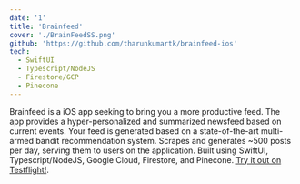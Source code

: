 ```yaml
---
date: '1'
title: 'Brainfeed'
cover: './BrainFeedSS.png'
github: 'https://github.com/tharunkumartk/brainfeed-ios'
tech:
  - SwiftUI
  - Typescript/NodeJS
  - Firestore/GCP
  - Pinecone
---
```


Brainfeed is a iOS app seeking to bring you a more productive feed. The app provides a hyper-personalized and summarized newsfeed based on current events. Your feed is generated based on a state-of-the-art multi-armed bandit recommendation system. Scrapes and generates ~500 posts per day, serving them to users on the application. Built using SwiftUI, Typescript/NodeJS, Google Cloud, Firestore, and Pinecone. [Try it out on Testflight!](https://testflight.apple.com/join/Ap1Jgw8a). 